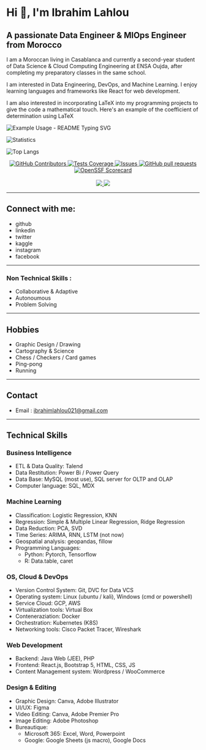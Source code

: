 # Hi 👋, I'm Ibrahim Lahlou
## A passionate Data Engineer & MlOps Engineer from Morocco

I am a Moroccan living in Casablanca and currently a second-year student of Data Science & Cloud Computing Engineering at ENSA Oujda, after completing my preparatory classes in the same school.

I am interested in Data Engineering, DevOps, and Machine Learning. I enjoy learning languages and frameworks like React for web development.

I am also interested in incorporating LaTeX into my programming projects to give the code a mathematical touch. Here's an example of the coefficient of determination using LaTeX


![Example Usage - README Typing SVG](https://readme-typing-svg.demolab.com/?lines=Type+messages+everywhere%21;Add+a+bio+to+your+profile%21;Add+a+description+to+your+repo%21;Make+your+readme+stand+out%21&font=Fira%20Code&center=true&width=380&height=50&duration=4000&pause=1000)

![Statistics](https://github-readme-stats.vercel.app/api?username=IbLahlou&count_private=true&show_icons=true&theme=light)

<!--
![Top Languages](https://github-readme-stats.vercel.app/api/top-langs/?username=Omaraitbenhaddi&show_icons=true&theme=radical)
-->
![Top Langs](https://github-readme-stats.vercel.app/api/top-langs/?username=IbLahlou&layout=compact)

 <p align="center">
    <a href="https://github.com/IbLahlou/github-readme-stats/graphs/contributors">
      <img alt="GitHub Contributors" src="https://img.shields.io/github/contributors/IbLahlou/github-readme-stats" />
    </a>
    <a href="https://codecov.io/gh/IbLahlou/github-readme-stats">
      <img alt="Tests Coverage" src="https://codecov.io/gh/IbLahlou/github-readme-stats/branch/master/graph/badge.svg" />
    </a>
    <a href="https://github.com/IbLahlou/github-readme-stats/issues">
      <img alt="Issues" src="https://img.shields.io/github/issues/IbLahlou/github-readme-stats?color=0088ff" />
    </a>
    <a href="https://github.com/IbLahlou/github-readme-stats/pulls">
      <img alt="GitHub pull requests" src="https://img.shields.io/github/issues-pr/IbLahlou/github-readme-stats?color=0088ff" />
    </a>
    <a href="https://securityscorecards.dev/viewer/?uri=github.com/anuraghazra/github-readme-stats">
      <img alt="OpenSSF Scorecard" src="https://api.securityscorecards.dev/projects/github.com/anuraghazra/github-readme-stats/badge" />
    </a>
    <br />
    <br />
    <a href="https://a.paddle.com/v2/click/16413/119403?link=1227">
      <img src="https://img.shields.io/badge/Supported%20by-VSCode%20Power%20User%20%E2%86%92-gray.svg?colorA=655BE1&colorB=4F44D6&style=for-the-badge"/>
    </a>
    <a href="https://a.paddle.com/v2/click/16413/119403?link=2345">
      <img src="https://img.shields.io/badge/Supported%20by-Node%20Cli.com%20%E2%86%92-gray.svg?colorA=61c265&colorB=4CAF50&style=for-the-badge"/>
    </a>
  </p>

****

## Connect with me:
<!-- Add your social media and contact links here -->
- github
- linkedin
- twitter
- kaggle
- instagram
- facebook

****

### Non Technical Skills :
- Collaborative & Adaptive
- Autonoumous
- Problem Solving

****

## Hobbies
- Graphic Design / Drawing
- Cartography & Science
- Chess / Checkers / Card games
- Ping-pong
- Running

****

## Contact

- Email : ibrahimlahlou021@gmail.com

****

## Technical Skills

### Business Intelligence
- ETL & Data Quality: Talend
- Data Restitution: Power Bi / Power Query
- Data Base: MySQL (most use), SQL server for OLTP and OLAP
- Computer language: SQL, MDX

### Machine Learning
- Classification: Logistic Regression, KNN
- Regression: Simple & Multiple Linear Regression, Ridge Regression
- Data Reduction: PCA, SVD
- Time Series: ARIMA, RNN, LSTM (not now)
- Geospatial analysis: geopandas, fillow
- Programming Languages:
  - Python: Pytorch, Tensorflow
  - R: Data.table, caret

### OS, Cloud & DevOps
- Version Control System: Git, DVC for Data VCS
- Operating system: Linux (ubuntu / kali), Windows (cmd or powershell)
- Service Cloud: GCP, AWS
- Virtualization tools: Virtual Box
- Conteneraziation: Docker
- Orchestration: Kubernetes (K8S)
- Networking tools: Cisco Packet Tracer, Wireshark

### Web Development
- Backend: Java Web (JEE), PHP
- Frontend: React.js, Bootstrap 5, HTML, CSS, JS
- Content Management system: Wordpress / WooCommerce

### Design & Editing
- Graphic Design: Canva, Adobe Illustrator
- UI/UX: Figma
- Video Editing: Canva, Adobe Premier Pro
- Image Editing: Adobe Photoshop
- Bureautique:
  - Microsoft 365: Excel, Word, Powerpoint
  - Google: Google Sheets (js macro), Google Docs


